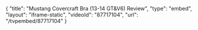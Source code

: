 {
    "title": "Mustang Covercraft Bra (13-14 GT&V6) Review",
    "type": "embed",
    "layout": "iframe-static",
    "videoId": "87717104",
    "url": "\/tvpembed\/87717104"
}